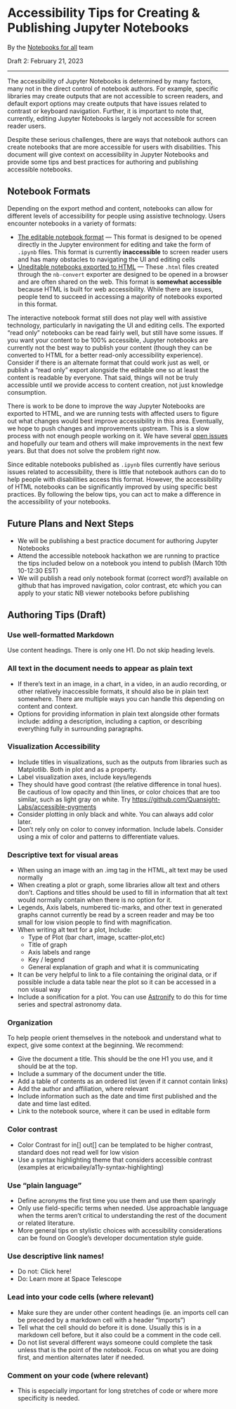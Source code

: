 # Accessibility Tips for Creating & Publishing Jupyter Notebooks

By the [Notebooks for all](https://github.com/Iota-School/notebooks-for-all) team

Draft 2: February 21, 2023

---

The accessibility of Jupyter Notebooks is determined by many factors, many not in the direct control of notebook authors. For example, specific libraries may create outputs that are not accessible to screen readers, and default export options may create outputs that have issues related to contrast or keyboard navigation. Further, it is important to note that, currently, editing Jupyter Notebooks is largely not accessible for screen reader users.

Despite these serious challenges, there are ways that notebook authors can create notebooks that are more accessible for users with disabilities. This document will give context on accessibility in Jupyter Notebooks and provide some tips and best practices for authoring and publishing accessible notebooks.

## Notebook Formats

 Depending on the export method and content, notebooks can allow for different levels of accessibility for people using assistive technology. Users encounter notebooks in a variety of formats:

- [The editable notebook format](https://jupyter.org/try-jupyter/lab?path=notebooks%2FIntro.ipynb) — This format is designed to be opened directly in the Jupyter environment for editing and take the form of `.ipynb` files. This format is currently **inaccessible** to screen reader users and has many obstacles to navigating the UI and editing cells
- [Uneditable notebooks exported to HTML](https://iota-school.github.io/notebooks-for-all/exports/Imaging_Sky_Background_Estimation-tab-to-content-nav-high-contrast.html) — These `.html` files created through the `nb-convert` exporter are designed to be opened in a browser and are often shared on the web. This format is **somewhat accessible** because HTML is built for web accessibility. While there are issues, people tend to succeed in accessing a majority of notebooks exported in this format.

The interactive notebook format still does not play well with assistive technology, particularly in navigating the UI and editing cells. The exported “read only” notebooks can be read fairly well, but still have some issues. If you want your content to be 100% accessible, Jupyter notebooks are currently not the best way to publish your content (though they can be converted to HTML for a better read-only accessibility experience). Consider if there is an alternate format that could work just as well, or publish a “read only” export alongside the editable one so at least the content is readable by everyone. That said, things will not be truly accessible until we provide access to content creation, not just knowledge consumption.

There is work to be done to improve the way Jupyter Notebooks are exported to HTML, and we are running tests with affected users to figure out what changes would best improve accessibility in this area. Eventually, we hope to push changes and improvements upstream. This is a slow process with not enough people working on it. We have several [open issues](https://github.com/Iota-School/notebooks-for-all) and hopefully our team and others will make improvements in the next few years. But that does not solve the problem right now.

Since editable notebooks published as `.ipynb` files currently have serious issues related to accessibility, there is little that notebook authors can do to help people with disabilities access this format. However, the accessibility of HTML notebooks can be significantly improved by using specific best practices. By following the below tips, you can act to make a difference in the accessibility of your notebooks.

## Future Plans and Next Steps

* We will be publishing a best practice document for authoring Jupyter Notebooks
* Attend the accessible notebook hackathon we are running to practice the tips included below on a notebook you intend to publish (March 10th 10-12:30 EST)
* We will publish a read only notebook format (correct word?)  available on github that has improved navigation, color contrast, etc which you can apply to your static NB viewer notebooks before publishing

## Authoring Tips (Draft)

### Use well-formatted Markdown

Use content headings. There is only one H1. Do not skip heading levels.

### All text in the document needs to appear as plain text

* If there’s text in an image, in a chart, in a video, in an audio recording, or other relatively inaccessible formats, it should also be in plain text somewhere. There are multiple ways you can handle this depending on content and context.
* Options for providing information in plain text alongside other formats include: adding a description, including a caption, or describing everything fully in surrounding paragraphs.

### Visualization Accessibility

* Include titles in visualizations, such as the outputs from libraries such as Matplotlib. Both in plot and as a property.
* Label visualization axes, include keys/legends 
* They should have good contrast (the relative difference in tonal hues). Be cautious of low opacity and thin lines, or color choices that are too similar, such as light gray on white. Try https://github.com/Quansight-Labs/accessible-pygments 
* Consider plotting in only black and white. You can always add color later.
* Don’t rely only on color to convey information. Include labels. Consider using a mix of color and patterns to differentiate values.

### Descriptive text for visual areas

* When using an image with an .img tag in the HTML, alt text may be used normally
* When creating a plot or graph, some libraries allow alt text and others don’t. Captions and titles should be used to fill in information that alt text would normally contain when there is no option for it. 
* Legends, Axis labels, numbered tic-marks, and other text in generated graphs cannot currently be read by a screen reader and may be too small for low vision people to find with magnification. 
* When writing alt text for a plot, Include: 
    * Type of Plot (bar chart, image, scatter-plot,etc)
    * Title of graph
    * Axis labels and range
    * Key / legend
    * General explanation of graph and what it is communicating
* It can be very helpful to link to a file containing the original data, or if possible include a data table near the plot so it can be accessed in a non visual way
* Include a sonification for a plot. You can use [Astronify](https://astronify.readthedocs.io/en/latest/) to do this for time series and spectral astronomy data.

### Organization

To help people orient themselves in the notebook and understand what to expect, give some context at the beginning. We recommend:
* Give the document a title. This should be the one H1 you use, and it should be at the top.
* Include a summary of the document under the title.
* Add a table of contents as an ordered list (even if it cannot contain links)
* Add the author and affiliation, where relevant
* Include information such as the date and time first published and the date and time last edited.
* Link to the notebook source, where it can be used in editable form

### Color contrast

* Color Contrast for in[] out[] can be templated to be higher contrast, standard does not read well for low vision
* Use a syntax highlighting theme that considers accessible contrast (examples at ericwbailey/a11y-syntax-highlighting)

### Use “plain language”

* Define acronyms the first time you use them and use them sparingly
* Only use field-specific terms when needed. Use approachable language when the terms aren’t critical to understanding the rest of the document or related literature.
* More general tips on stylistic choices with accessibility considerations can be found on Google’s developer documentation style guide.

### Use descriptive link names!

* Do not: Click here!
* Do: Learn more at Space Telescope

### Lead into your code cells (where relevant)

* Make sure they are under other content headings (ie. an imports cell can be preceded by a markdown cell with a header “Imports”)
* Tell what the cell should do before it is done. Usually this is in a markdown cell before, but it also could be a comment in the code cell.
* Do not list several different ways someone could complete the task unless that is the point of the notebook. Focus on what you are doing first, and mention alternates later if needed.

### Comment on your code (where relevant)
* This is especially important for long stretches of code or where more specificity is needed. 
